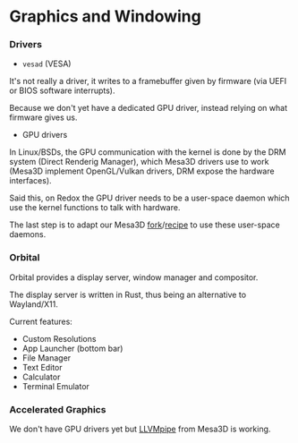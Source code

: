 # Graphics and Windowing

### Drivers

- `vesad` (VESA)

It's not really a driver, it writes to a framebuffer given by firmware (via UEFI or BIOS software interrupts).

Because we don't yet have a dedicated GPU driver, instead relying on what firmware gives us.

- GPU drivers

In Linux/BSDs, the GPU communication with the kernel is done by the DRM system (Direct Renderig Manager), which Mesa3D drivers use to work (Mesa3D implement OpenGL/Vulkan drivers, DRM expose the hardware interfaces).

Said this, on Redox the GPU driver needs to be a user-space daemon which use the kernel functions to talk with hardware.

The last step is to adapt our Mesa3D [fork](https://gitlab.redox-os.org/redox-os/mesa)/[recipe](https://gitlab.redox-os.org/redox-os/cookbook/-/blob/master/recipes/mesa/recipe.toml) to use these user-space daemons.

### Orbital

Orbital provides a display server, window manager and compositor.

The display server is written in Rust, thus being an alternative to Wayland/X11.

Current features:

- Custom Resolutions
- App Launcher (bottom bar)
- File Manager
- Text Editor
- Calculator
- Terminal Emulator

### Accelerated Graphics

We don't have GPU drivers yet but [LLVMpipe](https://docs.mesa3d.org/drivers/llvmpipe.html) from Mesa3D is working.
